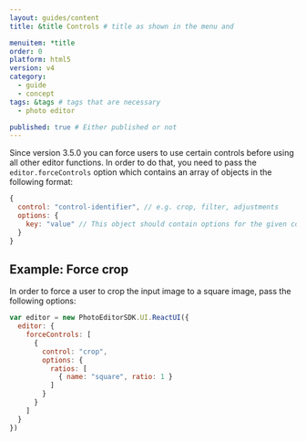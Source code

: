 ```yaml
---
layout: guides/content
title: &title Controls # title as shown in the menu and

menuitem: *title
order: 0
platform: html5
version: v4
category:
  - guide
  - concept
tags: &tags # tags that are necessary
  - photo editor

published: true # Either published or not
---
```


Since version 3.5.0 you can force users to use certain controls before using all other editor
functions. In order to do that, you need to pass the `editor.forceControls` option which contains
an array of objects in the following format:

```js
{
  control: "control-identifier", // e.g. crop, filter, adjustments
  options: {
    key: "value" // This object should contain options for the given control
  }
}
```

## Example: Force crop

In order to force a user to crop the input image to a square image, pass the following options:

```js
var editor = new PhotoEditorSDK.UI.ReactUI({
  editor: {
    forceControls: [
      {
        control: "crop",
        options: {
          ratios: [
            { name: "square", ratio: 1 }
          ]
        }
      }
    ]
  }
})
```
